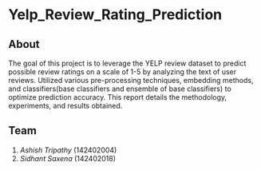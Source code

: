 # Yelp_Review_Rating_Prediction

## About
The goal of this project is to leverage the YELP review dataset to predict possible review ratings on a scale of 1-5 by analyzing the text of user reviews. Utilized various pre-processing techniques, embedding methods, and classifiers(base classifiers and ensemble of base classifiers) to optimize prediction accuracy. This report details the methodology, experiments, and results obtained.
## Team
1. *Ashish Tripathy* (142402004)  
2. *Sidhant Saxena* (142402018)
